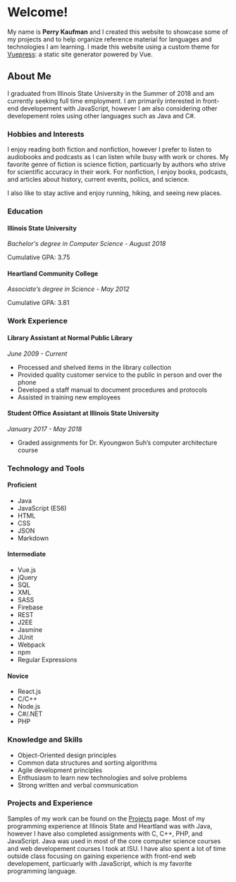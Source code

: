 # Welcome!

My name is **Perry Kaufman** and I created this website to showcase some of my projects and to help organize reference material for languages and technologies I am learning. I made this website using a custom theme for [Vuepress](https://vuepress.vuejs.org/): a static site generator powered by Vue.

## About Me

I graduated from Illinois State University in the Summer of 2018 and am currently seeking full time employment. I am primarily interested in front-end developement with JavaScript, however I am also considering other developement roles using other languages such as Java and C#.

### Hobbies and Interests

I enjoy reading both fiction and nonfiction, however I prefer to listen to audiobooks and podcasts as I can listen while busy with work or chores. My favorite genre of fiction is science fiction, particuarly by authors who strive for scientific accuracy in their work. For nonfiction, I enjoy books, podcasts, and articles about history, current events, poliics, and science.

I also like to stay active and enjoy running, hiking, and seeing new places.

### Education
#### Illinois State University
_Bachelor's degree in Computer Science - August 2018_

Cumulative GPA: 3.75 

#### Heartland Community College
_Associate’s degree in Science - May 2012_

Cumulative GPA: 3.81

### Work Experience
#### Library Assistant at Normal Public Library
_June 2009 - Current_
* Processed and shelved items in the library collection
* Provided quality customer service to the public in person and over the phone
* Developed a staff manual to document procedures and protocols
* Assisted in training new employees

#### Student Office Assistant at Illinois State University
_January 2017 - May 2018_
* Graded assignments for Dr. Kyoungwon Suh’s computer architecture course

### Technology and Tools
#### Proficient
* Java
* JavaScript (ES6)
* HTML
* CSS
* JSON
* Markdown

#### Intermediate
* Vue.js
* jQuery
* SQL
* XML
* SASS
* Firebase
* REST
* J2EE
* Jasmine
* JUnit
* Webpack
* npm
* Regular Expressions

#### Novice
* React.js
* C/C++
* Node.js
* C#/.NET
* PHP

### Knowledge and Skills
* Object-Oriented design principles
* Common data structures and sorting algorithms
* Agile development principles
* Enthusiasm to learn new technologies and solve problems
* Strong written and verbal communication

### Projects and Experience
Samples of my work can be found on the [Projects](/projects/) page. Most of my programming experience at Illinois State and Heartland was with Java, however I have also completed assignments with C, C++, PHP, and JavaScript. Java was used in most of the core computer science courses and web developement courses I took at ISU. I have also spent a lot of time outside class focusing on gaining experience with front-end web developement, particuarly with JavaScript, which is my favorite programming language.